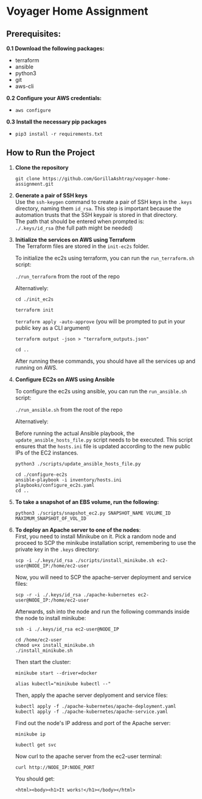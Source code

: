# Voyager Home Assignment    

## Prerequisites:

**0.1** **Download the following packages:**

- terraform
- ansible
- python3
- git
- aws-cli

**0.2** **Configure your AWS credentials:**
- `aws configure`

**0.3** **Install the necessary pip packages**
- `pip3 install -r requirements.txt`

## How to Run the Project

1. **Clone the repository**
   
   `git clone https://github.com/GorillaAshtray/voyager-home-assignment.git`

2. **Generate a pair of SSH keys**  
   Use the `ssh-keygen` command to create a pair of SSH keys in the `.keys` directory, naming them `id_rsa`. This step is important because the automation trusts that the SSH keypair is stored in that directory.  
   The path that should be entered when prompted is:  
   `./.keys/id_rsa` (the full path might be needed)

3. **Initialize the services on AWS using Terraform**  
   The Terraform files are stored in the `init-ec2s` folder.

   To initialize the ec2s using terraform, you can run the `run_terraform.sh` script:

   `./run_terraform` from the root of the repo

   Alternatively:

   `cd ./init_ec2s`
   
   `terraform init`
   
   `terraform apply -auto-approve` (you will be prompted to put in your public key as a CLI argument)
   
   `terraform output -json > "terraform_outputs.json"`
   
   `cd ..`


   After running these commands, you should have all the services up and running on AWS.

5. **Configure EC2s on AWS using Ansible**  

   To configure the ec2s using ansible, you can run the `run_ansible.sh` script:

   `./run_ansible.sh` from the root of the repo


   Alternatively:

   Before running the actual Ansible playbook, the `update_ansible_hosts_file.py` script needs to be executed. This script ensures that the `hosts.ini` file is updated according to the new public IPs of the EC2 instances.

   `python3 ./scripts/update_ansible_hosts_file.py` 

   `cd ./configure-ec2s`  
   `ansible-playbook -i inventory/hosts.ini playbooks/configure_ec2s.yaml`  
   `cd ..`


6. **To take a snapshot of an EBS volume, run the following:**

   `python3 ./scripts/snapshot_ec2.py SNAPSHOT_NAME VOLUME_ID MAXIMUM_SNAPSHOT_OF_VOL_ID`

7. **To deploy an Apache server to one of the nodes**:  
   First, you need to install Minikube on it. Pick a random node and proceed to SCP the minikube installation script, remembering to use the private key in the `.keys` directory:

   `scp -i ./.keys/id_rsa ./scripts/install_minikube.sh ec2-user@NODE_IP:/home/ec2-user`

   Now, you will need to SCP the apache-server deployment and service files:

   `scp -r -i ./.keys/id_rsa ./apache-kubernetes ec2-user@NODE_IP:/home/ec2-user`


   Afterwards, ssh into the node and run the following commands inside the node to install minikube:

   `ssh -i ./.keys/id_rsa ec2-user@NODE_IP`
   
   `cd /home/ec2-user`  
   `chmod u+x install_minikube.sh`  
   `./install_minikube.sh`

   Then start the cluster:
   
   `minikube start --driver=docker`
   
   `alias kubectl="minikube kubectl --"`
   

   Then, apply the apache server deplyoment and service files:

   `kubectl apply -f ./apache-kubernetes/apache-deployment.yaml`  
   `kubectl apply -f ./apache-kubernetes/apache-service.yaml`

   Find out the node's IP address and port of the Apache server:

   `minikube ip`
   
   `kubectl get svc`

   Now curl to the apache server from the ec2-user terminal:
   
   `curl http://NODE_IP:NODE_PORT`

   You should get:
   
   `<html><body><h1>It works!</h1></body></html>`
